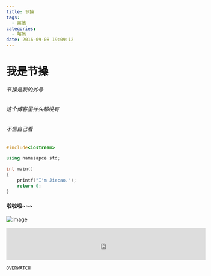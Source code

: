 ```yaml
---
title: 节操
tags:
  - 瞎搞
categories:
  - 瞎搞
date: 2016-09-08 19:09:12
---
```


# 我是节操
###### 节操是我的外号
###### 这个博客里~~什么都没有~~
###### 不信自己看
<!--more-->
```C++
#include<iostream>

using namesapce std;

int main()
{
	printf("I'm Jiecao.");
	return 0;
}
```
#### 啦啦啦~~~


![image](/images/1475062145059.jpg)

<iframe frameborder="no" border="0" marginwidth="0" marginheight="0" width=530 height=86 src="http://music.163.com/outchain/player?type=2&id=415086727&auto=0&height=66"></iframe>

```
OVERWATCH
```



<i class="fa fa-thumbs-o-up"></i>